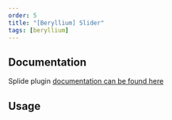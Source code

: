 ```yaml
---
order: 5
title: "[Beryllium] Slider"
tags: [beryllium]
---
```


## Documentation

Splide plugin [documentation can be found here](https://splidejs.com/options/)

## Usage
